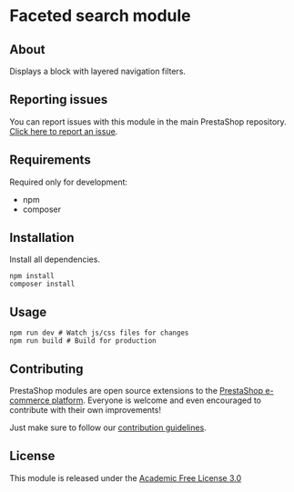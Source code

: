 # Faceted search module

## About

Displays a block with layered navigation filters.

## Reporting issues

You can report issues with this module in the main PrestaShop repository. [Click here to report an issue][report-issue]. 

## Requirements

Required only for development:

- npm
- composer

## Installation

Install all dependencies.
```
npm install
composer install
```

## Usage

```
npm run dev # Watch js/css files for changes
npm run build # Build for production
```

## Contributing

PrestaShop modules are open source extensions to the [PrestaShop e-commerce platform][prestashop]. Everyone is welcome and even encouraged to contribute with their own improvements!

Just make sure to follow our [contribution guidelines][contribution-guidelines].

## License

This module is released under the [Academic Free License 3.0][AFL-3.0] 

[report-issue]: https://github.com/PrestaShop/PrestaShop/issues/new/choose
[prestashop]: https://www.prestashop.com/
[contribution-guidelines]: https://devdocs.prestashop.com/1.7/contribute/contribution-guidelines/project-modules/
[AFL-3.0]: https://opensource.org/licenses/AFL-3.0
